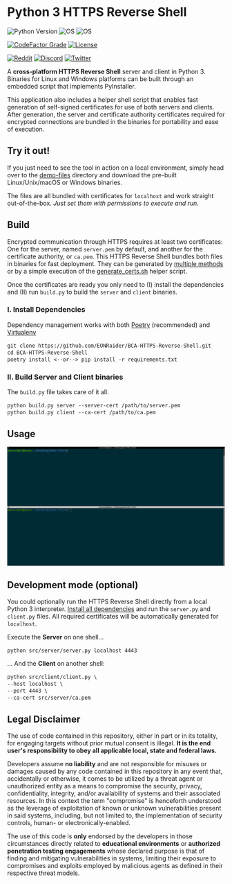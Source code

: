 # Python 3 HTTPS Reverse Shell

![Python Version](https://img.shields.io/badge/python-3.9+-blue?style=for-the-badge&logo=python)
![OS](https://img.shields.io/badge/GNU%2FLinux-red?style=for-the-badge&logo=linux)
![OS](https://img.shields.io/badge/Windows-blue?style=for-the-badge&logo=windows)

[![CodeFactor Grade](https://img.shields.io/codefactor/grade/github/EONRaider/BCA-HTTPS-Reverse-Shell?label=CodeFactor&logo=codefactor&style=for-the-badge)](https://www.codefactor.io/repository/github/EONRaider/BCA-HTTPS-Reverse-Shell)
[![License](https://img.shields.io/github/license/EONRaider/BCA-HTTPS-Reverse-Shell?style=for-the-badge)](https://github.com/EONRaider/BCA-HTTPS-Reverse-Shell/blob/master/LICENSE)

[![Reddit](https://img.shields.io/badge/Reddit-EONRaider-FF4500?style=flat-square&logo=reddit)](https://www.reddit.com/user/eonraider)
[![Discord](https://img.shields.io/badge/Discord-EONRaider-7289DA?style=flat-square&logo=discord)](https://discord.gg/KVjWBptv)
[![Twitter](https://img.shields.io/badge/Twitter-eon__raider-38A1F3?style=flat-square&logo=twitter)](https://twitter.com/intent/follow?screen_name=eon_raider)

A **cross-platform HTTPS Reverse Shell** server and client in Python 3. Binaries for
Linux and Windows platforms can be built through an embedded script that implements
PyInstaller.

This application also includes a helper shell script that enables fast generation of
self-signed certificates for use of both servers and clients. After generation, the
server and certificate authority certificates required for encrypted connections 
are bundled in the binaries for portability and ease of execution.

## Try it out!
If you just need to see the tool in action on a local environment, simply head over 
to the [demo-files](https://github.com/EONRaider/BCA-HTTPS-Reverse-Shell/tree/master/demo-files) 
directory and download the pre-built Linux/Unix/macOS or Windows binaries.

The files are all bundled with certificates for `localhost` and work straight out-of-the-box. *Just
set them with permissions to execute and run.*

## Build
Encrypted communication through HTTPS requires at least two certificates: One for 
the server, named `server.pem` by default, and another for the certificate authority, or `ca.pem`. 
This HTTPS Reverse Shell bundles both files in binaries for fast deployment. They can be 
generated by [multiple methods](https://www.digitalocean.com/community/tutorials/openssl-essentials-working-with-ssl-certificates-private-keys-and-csrs) 
or by a simple execution of the [generate_certs.sh](https://github.com/EONRaider/BCA-HTTPS-Reverse-Shell/blob/master/src/generate_certs.sh) helper script.

Once the certificates are ready you only need to (I) install the dependencies and (II) 
run `build.py` to  build the `server` and `client` binaries.

### I. Install Dependencies
Dependency management works with both [Poetry](https://python-poetry.org/) (recommended)
and [Virtualenv](https://virtualenv.pypa.io/en/latest/)
```shell
git clone https://github.com/EONRaider/BCA-HTTPS-Reverse-Shell.git
cd BCA-HTTPS-Reverse-Shell
poetry install <--or--> pip install -r requirements.txt
```

### II. Build Server and Client binaries
The `build.py` file takes care of it all.
```shell
python build.py server --server-cert /path/to/server.pem
python build.py client --ca-cert /path/to/ca.pem
```

## Usage
![usage](https://github.com/EONRaider/static/blob/97b0e81aee6eb0f2b255a26cd138299e2361d025/https-reverse-shell/usage.gif)

## Development mode (optional)
You could optionally run the HTTPS Reverse Shell directly from a local Python 3 
interpreter. [Install all dependencies](https://github.com/EONRaider/BCA-HTTPS-Reverse-Shell/tree/master#i-install-dependencies) 
and run the `server.py` and `client.py` files. All required certificates will be 
automatically generated for `localhost`.

Execute the **Server** on one shell...
```shell
python src/server/server.py localhost 4443
```

... And the **Client** on another shell:
```shell
python src/client/client.py \
--host localhost \
--port 4443 \
--ca-cert src/server/ca.pem
```

## Legal Disclaimer

The use of code contained in this repository, either in part or in its totality,
for engaging targets without prior mutual consent is illegal. **It is
the end user's responsibility to obey all applicable local, state and
federal laws.**

Developers assume **no liability** and are not
responsible for misuses or damages caused by any code contained
in this repository in any event that, accidentally or otherwise, it comes to
be utilized by a threat agent or unauthorized entity as a means to compromise
the security, privacy, confidentiality, integrity, and/or availability of
systems and their associated resources. In this context the term "compromise" is
henceforth understood as the leverage of exploitation of known or unknown vulnerabilities
present in said systems, including, but not limited to, the implementation of
security controls, human- or electronically-enabled.

The use of this code is **only** endorsed by the developers in those
circumstances directly related to **educational environments** or
**authorized penetration testing engagements** whose declared purpose is that
of finding and mitigating vulnerabilities in systems, limiting their exposure
to compromises and exploits employed by malicious agents as defined in their
respective threat models.
